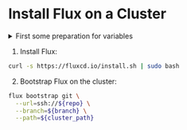 # Install Flux on a Cluster

<details>
<summary>First some preparation for variables</summary>

```bash
repo=""
branch="main"
cluster_path="./clusters/management"

help() {
  echo " --help            This help message"
  echo " --repo <repo>     Git repository. (example: git@github.com/org/repo)"
  echo " --branch <branch> Git branch. [default: ${branch}]"
  echo " --path <path>     Path to the cluster. [default: ${cluster_path}]"
}

while [[ $# -gt 0 ]]; do
  case "${1}" in
    --repo)
      repo="${2}"
      shift
      ;;
    --branch)
      branch="${2}"
      shift
      ;;
    --path)
      cluster_path="${2}"
      shift
      ;;
    --help)
      help
      exit 0
      ;;
  esac
  shift
done

if [ "${repo}" = "" ]; then
  echo ' !! git repository is not defined.'
  help
  exit 1
fi
```

</details>

1. Install Flux:

```bash
curl -s https://fluxcd.io/install.sh | sudo bash
```

2. Bootstrap Flux on the cluster:

```bash
flux bootstrap git \
  --url=ssh://${repo} \
  --branch=${branch} \
  --path=${cluster_path}
```
